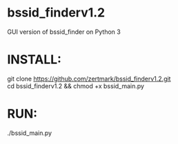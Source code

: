 # bssid_finderv1.2
GUI version of bssid_finder on Python 3                     
# INSTALL:                            
git clone https://github.com/zertmark/bssid_finderv1.2.git                     
cd bssid_finderv1.2 && chmod +x bssid_main.py                     
# RUN:                           
./bssid_main.py                              
